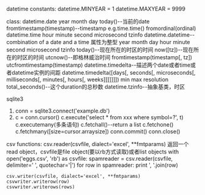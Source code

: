 ﻿datetime
constants:
    datetime.MINYEAR = 1
    datetime.MAXYEAR = 9999

class:
    datetime.date
        year
        month
        day
        today()--当前的date
        fromtimestamp(timestamp)--timestamp e.g.time.time()
        fromordinal(ordinal)
    datetime.time
        hour
        minute
        second
        microsecond
        tzinfo
    datetime.datetime--combination of a date and a time
        属性为整型
        year
        month
        day
        hour
        minute
        second
        microsecond
        tzinfo
        today()--现在所在的时区的时间
        now([tz])--现在所在的时区的时间
        utcnow()--即格林威治时间
        fromtimestamp(timestamp[, tz])
        utcfromtimestamp(timestamp)
    datetime.timedelta--描述两个date或者time或者datetime实例的间距
        datetime.timedelta([days[, seconds[, microseconds[, milliseconds[, minutes[, hours[, weeks]]]]]]])
        min
        max
        resolution
        total_seconds()--这个duration的总秒数
    datetime.tzinfo--抽象基类，时区
        

sqlite3
1. conn = sqlite3.connect('example.db')
2. c = conn.cursor()
c.execute('select * from xxx where symbol=?', t)
c.executemany(多条语句)
c.fetchall()--return a list
c.fetchone()
c.fetchmany([size=cursor.arraysize])
conn.commit()
conn.close()


csv
functions:
    csv.reader(csvfile, dialect='excel', **fmtparams)
        返回一个read object，csvfile是file object(要以rb方式读取)或者list objects
    with open('eggs.csv', 'rb') as csvfile:
        spamreader = csv.reader(csvfile, delimiter=' ', quotechar='|')
        for row in spamreader:
            print ', '.join(row)

    csv.writer(csvfile, dialect='excel', **fmtparams)
    csvwriter.writerow(row)
    csvwriter.writerows(rows)
